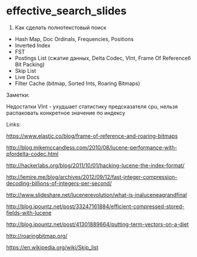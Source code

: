 # effective_search_slides

1. Как сделать полнотекстовый поиск
 - Hash Map, Doc Ordinals, Frequencies, Positions
 - Inverted Index
 - FST
 - Postings List (сжатие данных, Delta Codec, VInt, Frame Of Referenceб Bit Packing)
 - Skip List
 - Live Docs
 - Filter Cache (bitmap, Sorted Ints, Roaring Bitmaps)

Заметки:

Недостатки VInt - ухудшает статистику предсказателя cpu, нельзя распаковать конкретное значение по индексу

Links:

https://www.elastic.co/blog/frame-of-reference-and-roaring-bitmaps

http://blog.mikemccandless.com/2010/08/lucene-performance-with-pfordelta-codec.html

http://hackerlabs.org/blog/2011/10/01/hacking-lucene-the-index-format/

http://lemire.me/blog/archives/2012/09/12/fast-integer-compression-decoding-billions-of-integers-per-second/

http://www.slideshare.net/lucenerevolution/what-is-inaluceneagrandfinal

http://blog.jpountz.net/post/33247161884/efficient-compressed-stored-fields-with-lucene

http://blog.jpountz.net/post/41301889664/putting-term-vectors-on-a-diet

http://roaringbitmap.org/

https://en.wikipedia.org/wiki/Skip_list

